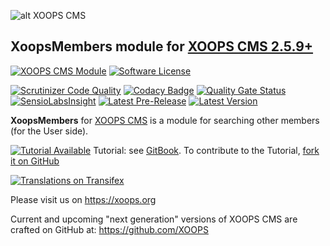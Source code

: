 ![alt XOOPS CMS](https://xoops.org/images/logoXoopsPhp8.png)
## XoopsMembers module for [XOOPS CMS 2.5.9+](https://xoops.org)
[![XOOPS CMS Module](https://img.shields.io/badge/XOOPS%20CMS-Module-blue.svg)](https://xoops.org)
[![Software License](https://img.shields.io/badge/license-GPL-brightgreen.svg?style=flat)](https://www.gnu.org/licenses/gpl-2.0.html)

[![Scrutinizer Code Quality](https://img.shields.io/scrutinizer/g/mambax7/xoopsmembers.svg?style=flat)](https://scrutinizer-ci.com/g/mambax7/xoopsmembers/?branch=master)
[![Codacy Badge](https://api.codacy.com/project/badge/grade/2d27c0023ee54f0b9ba2b5d17a68b2a5)](https://www.codacy.com/app/mambax7/xoopsmembers)
[![Quality Gate Status](https://sonarcloud.io/api/project_badges/measure?project=mambax7_xoopsmembers&metric=alert_status)](https://sonarcloud.io/dashboard?id=mambax7_xoopsmembers)
[![SensioLabsInsight](https://insight.sensiolabs.com/projects/7ada0220-a68e-4369-aef0-950172630ff8/mini.png)](https://insight.sensiolabs.com/projects/7ada0220-a68e-4369-aef0-950172630ff8)
[![Latest Pre-Release](https://img.shields.io/github/tag/XoopsModules25x/xoopsmembers.svg?style=flat)](https://github.com/XoopsModules25x/xoopsmembers/tags/)
[![Latest Version](https://img.shields.io/github/release/XoopsModules25x/xoopsmembers.svg?style=flat)](https://github.com/XoopsModules25x/xoopsmembers/releases/)

**XoopsMembers** for [XOOPS CMS](https://xoops.org) is a module for searching other members (for the User side). 

[![Tutorial Available](https://xoops.org/images/tutorial-available-blue.svg)](https://xoops.gitbook.io/xoops-xoopsmembers-module/) Tutorial: see [GitBook](https://xoops.gitbook.io/xoops-xoopsmembers-module/).
To contribute to the Tutorial, [fork it on GitHub](https://github.com/XoopsDocs/xoopsmembers-tutorial)

[![Translations on Transifex](https://xoops.org/images/translations-transifex-blue.svg)](https://www.transifex.com/xoops) 

Please visit us on https://xoops.org

Current and upcoming "next generation" versions of XOOPS CMS are crafted on GitHub at: https://github.com/XOOPS

